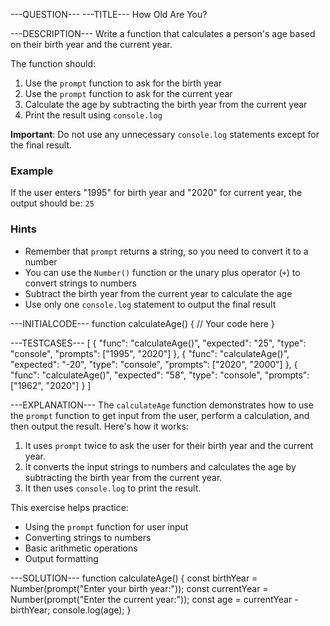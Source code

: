---QUESTION---
---TITLE---
How Old Are You?

---DESCRIPTION---
Write a function that calculates a person's age based on their birth year and the current year.

The function should:
1. Use the `prompt` function to ask for the birth year
2. Use the `prompt` function to ask for the current year
3. Calculate the age by subtracting the birth year from the current year
4. Print the result using `console.log`

**Important**: Do not use any unnecessary `console.log` statements except for the final result.

### Example

If the user enters "1995" for birth year and "2020" for current year, the output should be: `25`

### Hints

- Remember that `prompt` returns a string, so you need to convert it to a number
- You can use the `Number()` function or the unary plus operator (`+`) to convert strings to numbers
- Subtract the birth year from the current year to calculate the age
- Use only one `console.log` statement to output the final result

---INITIALCODE---
function calculateAge() {
  // Your code here
}

---TESTCASES---
[
  {
    "func": "calculateAge()",
    "expected": "25",
    "type": "console",
    "prompts": ["1995", "2020"]
  },
  {
    "func": "calculateAge()",
    "expected": "-20",
    "type": "console",
    "prompts": ["2020", "2000"]
  },
  {
    "func": "calculateAge()",
    "expected": "58",
    "type": "console",
    "prompts": ["1962", "2020"]
  }
]

---EXPLANATION---
The `calculateAge` function demonstrates how to use the `prompt` function to get input from the user, perform a calculation, and then output the result. Here's how it works:

1. It uses `prompt` twice to ask the user for their birth year and the current year.
2. It converts the input strings to numbers and calculates the age by subtracting the birth year from the current year.
3. It then uses `console.log` to print the result.

This exercise helps practice:
- Using the `prompt` function for user input
- Converting strings to numbers
- Basic arithmetic operations
- Output formatting



---SOLUTION---
function calculateAge() {
  const birthYear = Number(prompt("Enter your birth year:"));
  const currentYear = Number(prompt("Enter the current year:"));
  const age = currentYear - birthYear;
  console.log(age);
}